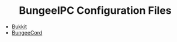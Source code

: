 <center><h1>BungeeIPC Configuration Files</h1></center>

<ul>
<li><a href="https://github.com/bspfsystems/BungeeIPC/blob/main/bukkit/src/main/resources/config.yml">Bukkit</a></li>
<li><a href="https://github.com/bspfsystems/BungeeIPC/blob/main/bungeecord/src/main/resources/config.yml">BungeeCord</a></li>
</ul>

